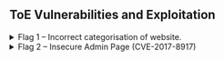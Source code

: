 ## ToE Vulnerabilities and Exploitation

<details>
<summary> Flag 1 – Incorrect categorisation of website. </summary>
<p><p/>
To begin, using the output of the initial nmap scan as a base, it is known the ToE has an open port 80. Port 80 is used by HTTP and is the default network port used to send and receive unencrypted web pages. This alludes to the fact this ToE has a webserver running off this IP address.<br/>


HTTP does not use any form of encryption or certificates to secure it unlike port 443, ‘HTTPS’, so remains historically one of the most probed ports on the Internet and will form the basis of this ethical hack.


Within the website, accessed by putting the IP of the ToE into the URL bar, are messages posted by each user, all with categories set. It would appear if the category is not set it defaults to ‘uncategorised’ which if accessed can allow you to see messages you are potentially not authorised to see as seen below:

<p align="center">
  <img src="https://user-images.githubusercontent.com/66912443/185343935-6524d0de-03e4-4fc7-aa79-54b8840f9e14.png">
</p>

</details>

<details>
<summary> Flag 2 – Insecure Admin Page (CVE-2017-8917) </summary>
<p><p/>
Navigating to the directory ‘/administrator/’ found from a guess of common admin login directories, it is clear the site is running their content management system (CMS) using the web application ‘joomla!’.

<p align="center">
  <img src="https://user-images.githubusercontent.com/66912443/185345885-c1d4419b-2263-46d1-a73b-c3d02f66ac07.png">
</p>
  
 All joomla web pages after version 1.6.0 store their version number in an xml file accessible through the URL seen below.
  
  <i>"http://www.[thejoomlawebsite].com/administrator/manifests/files/joomla.xml"</i>
  
  This is a major step in determining whether the page has any exploitable vulnerabilities as running out-of-date versions without the latest patches leaves the website open to attack.
  
  <p align="center">
  <img src="https://user-images.githubusercontent.com/66912443/185346752-72464ffc-ab94-4e31-b9c2-c2df1c334a40.png">
</p>

  On this same page, viewing the page source exposes the version number of joombla as “3.7.0” as seen on line 9.
  
  <p align="center">
  <img src="https://user-images.githubusercontent.com/66912443/185352382-b0216087-e585-4f83-b4dc-6d5f813f4562.png">
</p>

  
</details>

